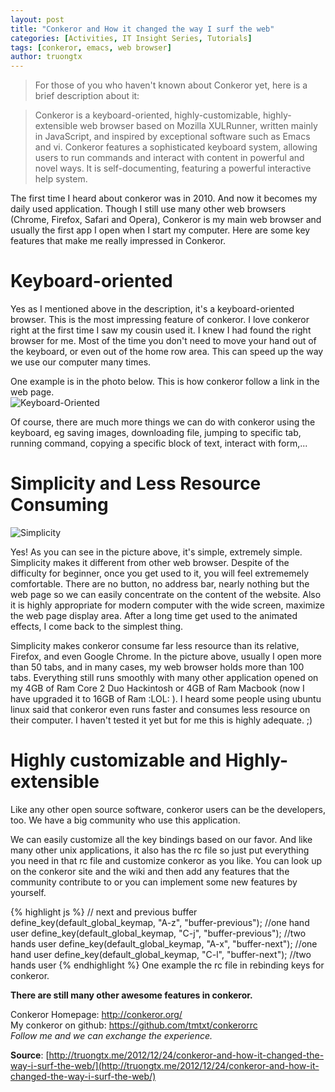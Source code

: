 ```yaml
---
layout: post
title: "Conkeror and How it changed the way I surf the web"
categories: [Activities, IT Insight Series, Tutorials]
tags: [conkeror, emacs, web browser]
author: truongtx
---
```


> For those of you who haven't known about Conkeror yet, here is a brief description about it:

> Conkeror is a keyboard-oriented, highly-customizable, highly-extensible web
> browser based on Mozilla XULRunner, written mainly in JavaScript, and
> inspired by exceptional software such as Emacs and vi. Conkeror features a
> sophisticated keyboard system, allowing users to run commands and interact
> with content in powerful and novel ways.  It is self-documenting, featuring
> a powerful interactive help system.

The first time I heard about conkeror was in 2010. And now it becomes my daily
used application. Though I still use many other web browsers (Chrome, Firefox,
Safari and Opera), Conkeror is my main web browser and usually the first app I
open when I start my computer. Here are some key features that make me really
impressed in Conkeror.

# Keyboard-oriented

Yes as I mentioned above in the description, it's a keyboard-oriented
browser. This is the most impressing feature of conkeror. I love
conkeror right at the first time I saw my cousin used it. I knew I had
found the right browser for me. Most of the time you don't need to move
your hand out of the keyboard, or even out of the home row area. This
can speed up the way we use our computer many times.

One example is in the photo below. This is how conkeror follow a link in the web
page.  
![Keyboard-Oriented](https://googledrive.com/host/0B7i8MgDgsMX3aVNQMUtDbUgzYTQ/uploads/2012/12/Screen-Shot-2012-12-23-at-7.00.55-PM3.png)

Of course, there are much more things we can do with conkeror using the
keyboard, eg saving images, downloading file, jumping to specific tab,
running command, copying a specific block of text, interact with
form,...

# Simplicity and Less Resource Consuming

![Simplicity](https://googledrive.com/host/0B7i8MgDgsMX3aVNQMUtDbUgzYTQ/uploads/2012/12/Screen-Shot-2012-12-23-at-7.28.26-PM.png)

Yes! As you can see in the picture above, it's simple, extremely simple.
Simplicity makes it different from other web browser. Despite of the
difficulty for beginner, once you get used to it, you will feel
extrememely comfortable. There are no button, no address bar, nearly
nothing but the web page so we can easily concentrate on the content of
the website. Also it is highly appropriate for modern computer with the
wide screen, maximize the web page display area. After a long time get
used to the animated effects, I come back to the simplest thing.

Simplicity makes conkeror consume far less resource than its relative,
Firefox, and even Google Chrome. In the picture above, usually I open
more than 50 tabs, and in many cases, my web browser holds more than 100
tabs. Everything still runs smoothly with many other application opened
on my 4GB of Ram Core 2 Duo Hackintosh or 4GB of Ram Macbook (now I have
upgraded it to 16GB of Ram :LOL: ). I heard some people using ubuntu
linux said that conkeror even runs faster and consumes less resource on
their computer. I haven't tested it yet but for me this is highly
adequate. ;)

# Highly customizable and Highly-extensible

Like any other open source software, conkeror users can be the developers, too. We have a big community who use this application.

We can easily customize all the key bindings based on our favor. And like many other unix applications, it also has the rc file so just put everything you need in that rc file and customize conkeror as you like. You can look up on the conkeror site and the wiki and then add any features that the community contribute to or you can implement some new features by yourself.

{% highlight js %}
// next and previous buffer
define_key(default_global_keymap, "A-z", "buffer-previous"); //one hand user
define_key(default_global_keymap, "C-j", "buffer-previous"); //two hands user
define_key(default_global_keymap, "A-x", "buffer-next"); //one hand user
define_key(default_global_keymap, "C-l", "buffer-next"); //two hands user
{% endhighlight %}
One example the rc file in rebinding keys for conkeror.

**There are still many other awesome features in conkeror.**

Conkeror Homepage: <http://conkeror.org/>  
My conkeror on github: <https://github.com/tmtxt/conkerorrc>  
*Follow me and we can exchange the experience.*

**Source**: [http://truongtx.me/2012/12/24/conkeror-and-how-it-changed-the-way-i-surf-the-web/](http://truongtx.me/2012/12/24/conkeror-and-how-it-changed-the-way-i-surf-the-web/)
